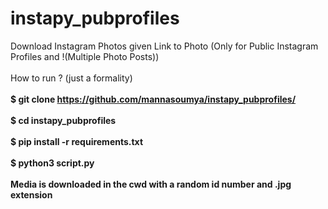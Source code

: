 # instapy_pubprofiles
Download Instagram Photos given Link to Photo (Only for Public Instagram Profiles and !(Multiple Photo Posts))
<br></br>
How to run ? (just a formality)
<br></br>
<b>$ git clone https://github.com/mannasoumya/instapy_pubprofiles/</b> 
<br></br>
<b>$ cd instapy_pubprofiles</b>
<br></br>
<b>$ pip install -r requirements.txt</b>
<br></br>
<b>$ python3 script.py</b>
<br></br>
<b>Media is downloaded in the cwd with a random id number and .jpg extension</b>



